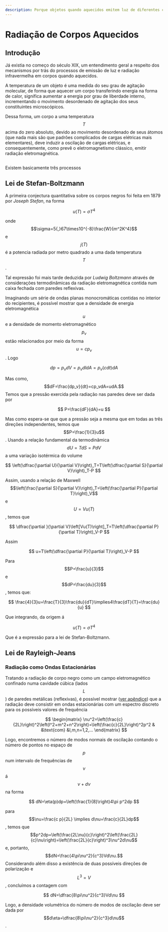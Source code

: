 ```yaml
---
description: Porque objetos quando aquecidos emitem luz de diferentes cores?
---
```


# Radiação de Corpos Aquecidos

## Introdução

Já existia no começo do século XIX, um entendimento geral a respeito dos mecanismos por trás do processos de emissão de luz e radiação infravermelha em corpos quando aquecidos.

A temperatura de um objeto é uma medida do seu grau de agitação molecular, de forma que aquecer um corpo transferindo energia na forma de calor, significa aumentar a energia por grau de liberdade interno, incrementando o movimento desordenado de agitação dos seus constituintes microscópicos.

Dessa forma, um corpo a uma temperatura $$T$$ acima do zero absoluto, devido ao movimento desordenado de seus átomos \(que nada mais são que padrões complicados de cargas elétricas mais elementares\), deve induzir a oscilação de cargas elétricas, e consequentemente, como prevê o eletromagnetismo clássico, emitir radiação eletromagnética.

## 

Existem basicamente três processos 





## Lei de Stefan-Boltzmann

A primeira conjectura quantitativa sobre os corpos negros foi feita em  1879 por _Joseph Stefan_, na forma

$$
u(T) = \sigma T^4
$$

onde $$\sigma=5{,}67\times10^{-8}\frac{W}{m^2K^4}$$ e $$j(T)$$ é a potencia radiada por metro quadrado a uma dada temperatura $$T$$.

Tal expressão foi mais tarde deduzida por _Ludwig Boltzmann_ através de considerações termodinâmicas da radiação eletromagnética contida num caixa fechada com paredes reflexivas. 

Imaginando um série de ondas planas monocromáticas contidas no interior do recipientes, é possível mostrar que a densidade de energia eletromagnética $$u$$ e a densidade de momento eletromagnético $$p_v$$ estão relacionados por meio da forma $$u=cp_v$$. Logo

$$
dp=p_vdV=p_vdldA=p_v(cdt)dA
$$

Mas como, $$dF=\frac{dp_v}{dt}=cp_vdA=udA.$$ Temos que a pressão exercida pela radiação nas paredes deve ser dada por

$$
P=\frac{dF}{dA}=u
$$

Mas como espera-se que que a pressão seja a mesma que em todas as três direções independentes, temos que $$P=\frac{1}{3}u$$. Usando a relação fundamental da termodinâmica $$dU=TdS=PdV$$ a uma variação isotérmica do volume

$$
\left(\dfrac{\partial U}{\partial V}\right)_T=T\left(\dfrac{\partial S}{\partial V}\right)_T-P
$$

Assim, usando a relação de Maxwell $$\left(\frac{\partial S}{\partial V}\right)_T=\left(\frac{\partial P}{\partial T}\right)_V$$ e $$U=Vu(T)$$, temos que

$$
\dfrac{\partial }{\partial V}\left[Vu(T)\right]_T=T\left(\dfrac{\partial P}{\partial T}\right)_V-P
$$

Assim

$$
u=T\left(\dfrac{\partial P}{\partial T}\right)_V-P
$$

Para $$P=\frac{u}{3}$$ e $$dP=\frac{du}{3}$$, temos que:

$$
\frac{4}{3}u=\frac{T}{3}\frac{du}{dT}\implies4\frac{dT}{T}=\frac{du}{u}
$$

Que integrando, da origem á

$$
u(T)=\sigma T^4
$$

Que é a expressão para a lei de Stefan-Boltzmann.

## Lei de Rayleigh-Jeans

### Radiação como Ondas Estacionárias

Tratando a radiação de corpo negro como um campo eletromagnético confinado numa cavidade cúbica \(lados $$L$$\) de paredes metálicas \(reflexivas\), é possível mostrar \([ver apêndice](apendices.md#onda-eletromagnetica-numa-cavidade)\) que a radiação deve consistir em ondas estacionárias com um espectro discreto para os possíveis valores de frequência 

$$
\begin{matrix} \nu^2=\left(\frac{c}{2L}\right)^2\left(l^2+m^2+n^2\right)=\left(\frac{c}{2L}\right)^2p^2 & &\text{com} &l,m,n=1,2,... \end{matrix}
$$

Logo, encontremos o número de modos normais de oscilação contando o número de pontos no espaço de $$p$$ num intervalo de frequências de $$\nu$$á $$\nu+d\nu$$na forma

$$
dN=\eta(p)dp=\left(\frac{1}{8}\right)4\pi p^2dp
$$

para $$\nu=\frac{c p}{2L} \implies d\nu=\frac{c}{2L}dp$$, temos que $$p^2dp=\left(\frac{2L\nu}{c}\right)^2\left(\frac{2L}{c}\nu\right)=\left(\frac{2L}{c}\right)^3\nu^2d\nu$$ e, portanto, $$dN=\frac{4\pi\nu^2}{c^3}Vd\nu.$$ Considerando além disso a existência de duas possíveis direções de polarização e $$L^3=V$$ , concluímos a contagem com

$$
dN=\dfrac{8\pi\nu^2}{c^3}Vd\nu
$$

Logo, a densidade volumétrica do número de modos de oscilação deve ser dada por $$d\eta=\dfrac{8\pi\nu^2}{c^3}d\nu$$.

